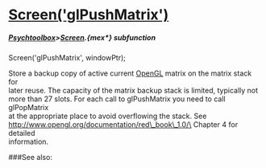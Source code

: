 # [Screen('glPushMatrix')](Screen-glPushMatrix) 
##### [Psychtoolbox](Psychtoolbox)>[Screen](Screen).{mex*} subfunction

Screen('glPushMatrix', windowPtr);

Store a backup copy of active current [OpenGL](OpenGL) matrix on the matrix stack for  
later reuse. The capacity of the matrix backup stack is limited, typically not  
more than 27 slots. For each call to glPushMatrix you need to call glPopMatrix  
at the appropriate place to avoid overflowing the stack. See  
<http://www.opengl.org/documentation/red\_book\_1.0/\> Chapter 4 for detailed  
information.  


###See also:

